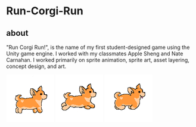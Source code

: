 # Run-Corgi-Run
## about
"Run Corgi Run!", is the name of my first student-designed game using the Unity game engine. I worked with my classmates Apple Sheng and Nate Carnahan. I worked primarily on sprite animation, sprite art, asset layering, concept design, and art. 

![corgi_sprite](https://github.com/daisyb3ll/Run-Corgi-Run/blob/3c8f67692eecb5d66ca114b0bd86452d4e3d883f/Assets/Arts/corgipixelstanding.png)
![corgi sprite](https://github.com/daisyb3ll/Run-Corgi-Run/blob/cbda52001159d61d46e0f4df56befd8ad78a2eb9/Assets/Arts/corgi%20jumping.png)
![corgi_midjump](https://github.com/daisyb3ll/Run-Corgi-Run/blob/ba10cf9f0b4ef47499020bc0f7c92d653853c8de/Assets/Arts/corgimidjump.png)
